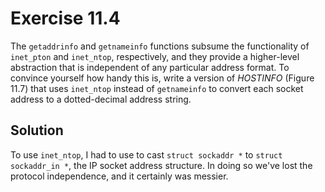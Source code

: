 # Exercise 11.4

The `getaddrinfo` and `getnameinfo` functions subsume the functionality of `inet_pton` and
`inet_ntop`, respectively, and they provide a higher-level abstraction that is independent
of any particular address format. To convince yourself how handy this is, write a version of
*HOSTINFO* (Figure 11.7) that uses `inet_ntop` instead of `getnameinfo` to convert each socket
address to a dotted-decimal address string.

## Solution

To use `inet_ntop`, I had to use to cast `struct sockaddr *` to `struct sockaddr_in *`, the IP socket
address structure. In doing so we've lost the protocol independence, and it certainly was messier.
